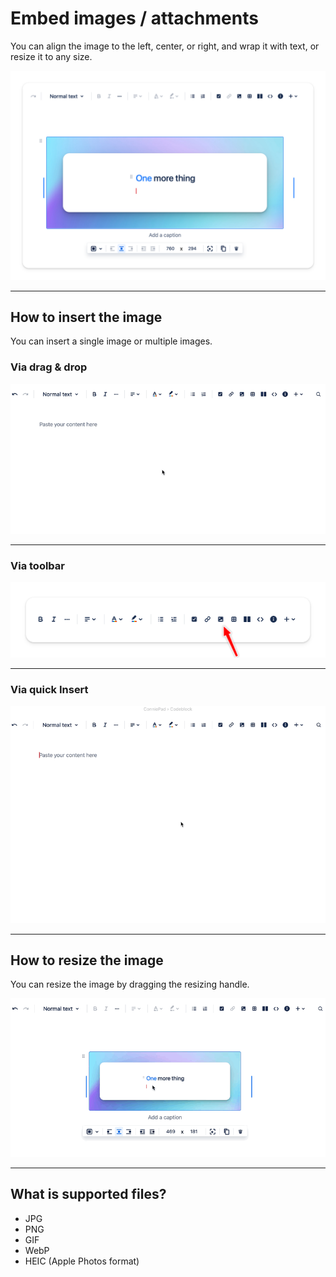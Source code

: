 # Embed images / attachments

You can align the image to the left, center, or right, and wrap it with text, or resize it to any size.

![Media](./img/image2.png)

---

## How to insert the image

You can insert a single image or multiple images.

### Via drag & drop

![Media](./img/drag.gif)

---

### Via toolbar

![Media](./img/image4.png)

---

### Via quick Insert

![Media](./img/image3.gif)

---

## How to resize  the image

You can resize the image by dragging the resizing handle.

![Media](./img/resize.gif)

---

## What is supported files?

- JPG
- PNG
- GIF
- WebP
- HEIC (Apple Photos format)
